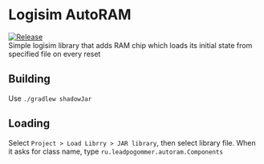 # Logisim AutoRAM
[![Release](https://github.com/leadpogrommer/logisim_convinient_ram/actions/workflows/release.yml/badge.svg?branch=master)](https://github.com/leadpogrommer/logisim_convinient_ram/releases)  
Simple logisim library that adds RAM chip which loads its initial state from specified file on every reset
## Building
Use `./gradlew shadowJar`

## Loading
Select `Project > Load Librry > JAR library`, then select library file. When it asks for class name, type `ru.leadpogommer.autoram.Components`
